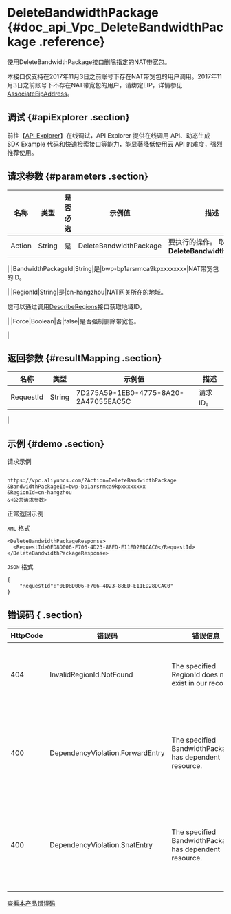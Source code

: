 # DeleteBandwidthPackage {#doc_api_Vpc_DeleteBandwidthPackage .reference}

使用DeleteBandwidthPackage接口删除指定的NAT带宽包。

本接口仅支持在2017年11月3日之前账号下存在NAT带宽包的用户调用。2017年11月3日之前账号下不存在NAT带宽包的用户，请绑定EIP，详情参见[AssociateEipAddress](~~36017~~)。

## 调试 {#apiExplorer .section}

前往【[API Explorer](https://api.aliyun.com/#product=Vpc&api=DeleteBandwidthPackage)】在线调试，API Explorer 提供在线调用 API、动态生成 SDK Example 代码和快速检索接口等能力，能显著降低使用云 API 的难度，强烈推荐使用。

## 请求参数 {#parameters .section}

|名称|类型|是否必选|示例值|描述|
|--|--|----|---|--|
|Action|String|是|DeleteBandwidthPackage|要执行的操作。 取值： **DeleteBandwidthPackage**

 |
|BandwidthPackageId|String|是|bwp-bp1arsrmca9kpxxxxxxxx|NAT带宽包的ID。

 |
|RegionId|String|是|cn-hangzhou|NAT网关所在的地域。

 您可以通过调用[DescribeRegions](~~36063~~)接口获取地域ID。

 |
|Force|Boolean|否|false|是否强制删除带宽包。

 |

## 返回参数 {#resultMapping .section}

|名称|类型|示例值|描述|
|--|--|---|--|
|RequestId|String|7D275A59-1EB0-4775-8A20-2A47055EAC5C|请求ID。

 |

## 示例 {#demo .section}

请求示例

``` {#request_demo}

https://vpc.aliyuncs.com/?Action=DeleteBandwidthPackage
&BandwidthPackageId=bwp-bp1arsrmca9kpxxxxxxxx
&RegionId=cn-hangzhou
&<公共请求参数>

```

正常返回示例

`XML` 格式

``` {#xml_return_success_demo}
<DeleteBandwidthPackageResponse>
  <RequestId>0ED8D006-F706-4D23-88ED-E11ED28DCAC0</RequestId>
</DeleteBandwidthPackageResponse>

```

`JSON` 格式

``` {#json_return_success_demo}
{
	"RequestId":"0ED8D006-F706-4D23-88ED-E11ED28DCAC0"
}
```

## 错误码 { .section}

|HttpCode|错误码|错误信息|描述|
|--------|---|----|--|
|404|InvalidRegionId.NotFound|The specified RegionId does not exist in our records.|指定的 RegionId 不存在，请您检查此产品在该地域是否可用。|
|400|DependencyViolation.ForwardEntry|The specified BandwidthPackageId has dependent resource.|该共享带宽包有未删除的SNAT/DNAT表项，请您先删除SNAT/DNAT表项在进行操作。|
|400|DependencyViolation.SnatEntry|The specified BandwidthPackageId has dependent resource.|该共享带宽包有未删除的SNAT/DNAT表项，请您先删除SNAT/DNAT表项在进行操作。|

[查看本产品错误码](https://error-center.aliyun.com/status/product/Vpc)

